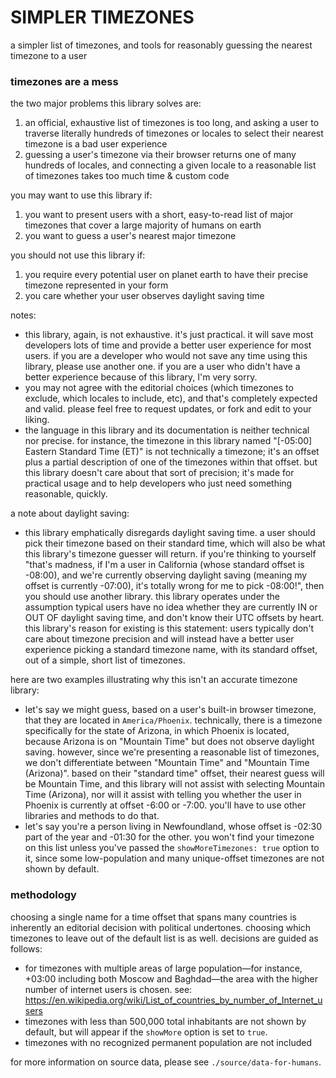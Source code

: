 # SIMPLER TIMEZONES

a simpler list of timezones, and tools for reasonably guessing the nearest timezone to a user

### timezones are a mess

the two major problems this library solves are:

1. an official, exhaustive list of timezones is too long, and asking a user to traverse literally hundreds of timezones or locales to select their nearest timezone is a bad user experience
2. guessing a user's timezone via their browser returns one of many hundreds of locales, and connecting a given locale to a reasonable list of timezones takes too much time & custom code

you may want to use this library if:

1. you want to present users with a short, easy-to-read list of major timezones that cover a large majority of humans on earth
2. you want to guess a user's nearest major timezone

you should not use this library if:

1. you require every potential user on planet earth to have their precise timezone represented in your form
2. you care whether your user observes daylight saving time

notes:

- this library, again, is not exhaustive. it's just practical. it will save most developers lots of time and provide a better user experience for most users. if you are a developer who would not save any time using this library, please use another one. if you are a user who didn't have a better experience because of this library, I'm very sorry.
- you may not agree with the editorial choices (which timezones to exclude, which locales to include, etc), and that's completely expected and valid. please feel free to request updates, or fork and edit to your liking.
- the language in this library and its documentation is neither technical nor precise. for instance, the timezone in this library named "[-05:00] Eastern Standard Time (ET)" is not technically a timezone; it's an offset plus a partial description of one of the timezones within that offset. but this library doesn't care about that sort of precision; it's made for practical usage and to help developers who just need something reasonable, quickly.

a note about daylight saving:

- this library emphatically disregards daylight saving time. a user should pick their timezone based on their standard time, which will also be what this library's timezone guesser will return. if you're thinking to yourself "that's madness, if I'm a user in California (whose standard offset is -08:00), and we're currently observing daylight saving (meaning my offset is currently -07:00), it's totally wrong for me to pick -08:00!", then you should use another library. this library operates under the assumption typical users have no idea whether they are currently IN or OUT OF daylight saving time, and don't know their UTC offsets by heart. this library's reason for existing is this statement: users typically don't care about timezone precision and will instead have a better user experience picking a standard timezone name, with its standard offset, out of a simple, short list of timezones.

here are two examples illustrating why this isn't an accurate timezone library:

- let's say we might guess, based on a user's built-in browser timezone, that they are located in `America/Phoenix`. technically, there is a timezone specifically for the state of Arizona, in which Phoenix is located, because Arizona is on "Mountain Time" but does not observe daylight saving. however, since we're presenting a reasonable list of timezones, we don't differentiate between "Mountain Time" and "Mountain Time (Arizona)". based on their "standard time" offset, their nearest guess will be Mountain Time, and this library will not assist with selecting Mountain Time (Arizona), nor will it assist with telling you whether the user in Phoenix is currently at offset -6:00 or -7:00. you'll have to use other libraries and methods to do that.
- let's say you're a person living in Newfoundland, whose offset is -02:30 part of the year and -01:30 for the other. you won't find your timezone on this list unless you've passed the `showMoreTimezones: true` option to it, since some low-population and many unique-offset timezones are not shown by default.

### methodology

choosing a single name for a time offset that spans many countries is inherently an editorial decision with political undertones. choosing which timezones to leave out of the default list is as well. decisions are guided as follows:

- for timezones with multiple areas of large population—for instance, +03:00 including both Moscow and Baghdad—the area with the higher number of internet users is chosen. see: https://en.wikipedia.org/wiki/List_of_countries_by_number_of_Internet_users
- timezones with less than 500,000 total inhabitants are not shown by default, but will appear if the `showMore` option is set to `true`.
- timezones with no recognized permanent population are not included

for more information on source data, please see `./source/data-for-humans`.
